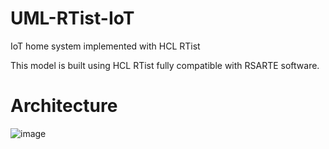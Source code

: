 # UML-RTist-IoT
IoT home system implemented with HCL RTist

This model is built using HCL RTist fully compatible with RSARTE software.


# Architecture 

![image](https://user-images.githubusercontent.com/26076517/117755704-4f728d80-b24f-11eb-9b9b-3b85fda7e5e7.png)
